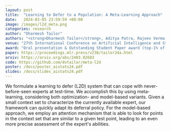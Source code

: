 ```yaml
---
layout: post
title:  "Learning to Defer to a Population: A Meta-Learning Approach"
date:   2024-03-05 23:59:59 +00:00
image: /images/l2d_meta.png
categories: research
author: "Dharmesh Tailor"
authors: "<strong>Dharmesh Tailor</strong>, Aditya Patra, Rajeev Verma, Putra Manggala, Eric Nalisnick"
venue: "27th International Conference on Artificial Intelligence and Statistics (AISTATS)"
award: "Oral presentation & Outstanding Student Paper award (top-1% of accepted papers)"
paper: https://proceedings.mlr.press/v238/tailor24a.html
arxiv: https://arxiv.org/abs/2403.02683
code: https://github.com/dvtailor/meta-l2d
poster: /docs/poster_aistats24.pdf
slides: /docs/slides_aistats24.pdf
---
```


We formulate a learning to defer (L2D) system that can cope with never-before-seen experts at test-time. We accomplish this by using meta-learning, considering both optimization- and model-based variants. Given a small context set to characterize the currently available expert, our framework can quickly adapt its deferral policy. For the model-based approach, we employ an attention mechanism that is able to look for points in the context set that are similar to a given test point, leading to an even more precise assessment of the expert's abilities.